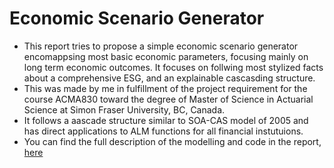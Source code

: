 # Economic Scenario Generator
* This report tries to propose a simple economic scenario generator encomappsing most basic economic parameters, focusing mainly on long term economic outcomes. It focuses on follwing most stylized facts about a comprehensive ESG, and an explainable cascasding structure.
* This was made by me in fulfillment of the project requirement for the course ACMA830 toward the degree of Master of Science in Actuarial Science at Simon Fraser University, BC, Canada.
* It follows a aascade structure similar to SOA-CAS model of 2005 and has direct applications to ALM functions for all financial instutuions.  
* You can find the full description of the modelling and code in the report, [here](https://github.com/Lord-DVD/ESG/blob/main/DesaiVatsal_ACMA830_Project2_Report.pdf)
